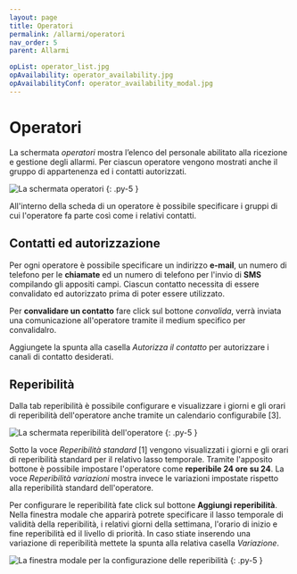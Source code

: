 ```yaml
---
layout: page
title: Operatori
permalink: /allarmi/operatori
nav_order: 5
parent: Allarmi

opList: operator_list.jpg
opAvailability: operator_availability.jpg
opAvailabilityConf: operator_availability_modal.jpg
---
```


# Operatori

La schermata *operatori* mostra l’elenco del personale abilitato alla ricezione e gestione degli allarmi. Per ciascun operatore vengono mostrati anche il gruppo di appartenenza ed i contatti autorizzati.

![La schermata operatori](/assets/img/{{page.opList}})
{: .py-5 }

All'interno della scheda di un operatore è possibile specificare i gruppi di cui l'operatore fa parte così come i relativi contatti.

## Contatti ed autorizzazione

Per ogni operatore è possibile specificare un indirizzo **e-mail**, un numero di telefono per le **chiamate** ed un numero di telefono per l'invio di **SMS** compilando gli appositi campi.
Ciascun contatto necessita di essere convalidato ed autorizzato prima di poter essere utilizzato.

Per **convalidare un contatto** fare click sul bottone *convalida*, verrà inviata una comunicazione all'operatore tramite il medium specifico per convalidalro.

Aggiungete la spunta alla casella *Autorizza il contatto* per autorizzare i canali di contatto desiderati.

## Reperibilità

Dalla tab reperibilità è possibile configurare e visualizzare i giorni e gli orari di reperibilità dell'operatore anche tramite un calendario configurabile [3].

![La schermata reperibilità dell'operatore](/assets/img/{{page.opAvailability}})
{: .py-5 }

Sotto la voce *Reperibilità standard* [1] vengono visualizzati i giorni e gli orari di reperibilità standard per il relativo lasso temporale. Tramite l'apposito bottone è possibile impostare l'operatore come **reperibile 24 ore su 24**.
La voce *Reperibilità variazioni* mostra invece le variazioni impostate rispetto alla reperibilità standard dell'operatore.

Per configurare le reperibilità fate click sul bottone **Aggiungi reperibilità**. Nella finestra modale che apparirà potrete specificare il lasso temporale di validità della reperibilità, i relativi giorni della settimana, l'orario di inizio e fine reperibilità ed il livello di priorità. In caso stiate inserendo una variazione di reperibilità mettete la spunta alla relativa casella *Variazione*.

![La finestra modale per la configurazione delle reperibilità](/assets/img/{{page.opAvailabilityConf}})
{: .py-5 }

